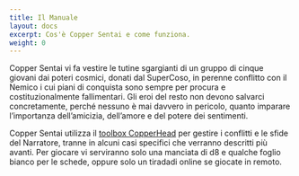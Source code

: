 ```yaml
---
title: Il Manuale
layout: docs
excerpt: Cos'è Copper Sentai e come funziona.
weight: 0
---
```

Copper Sentai vi fa vestire le tutine sgargianti di un gruppo di cinque giovani dai poteri cosmici, donati dal SuperCoso, in perenne conflitto con il Nemico i cui piani di conquista sono sempre per procura e costituzionalmente fallimentari. Gli eroi del resto non devono salvarci concretamente, perché nessuno è mai davvero in pericolo, quanto imparare l’importanza dell’amicizia, dell’amore e del potere dei sentimenti.

Copper Sentai utilizza il [toolbox CopperHead](https://www.facebook.com/groups/EpigoniGDR/permalink/2318526081604479) per gestire i conflitti e le sfide del Narratore, tranne in alcuni casi specifici che verranno descritti più avanti. Per giocare vi serviranno solo una manciata di d8 e qualche foglio bianco per le schede, oppure solo un tiradadi online se giocate in remoto.

